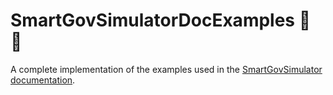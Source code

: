 # SmartGovSimulatorDocExamples :rainbow: :sheep:

A complete implementation of the examples used in the
[SmartGovSimulator documentation](https://github.com/smartgov-liris/SmartGovSimulator/wiki).
